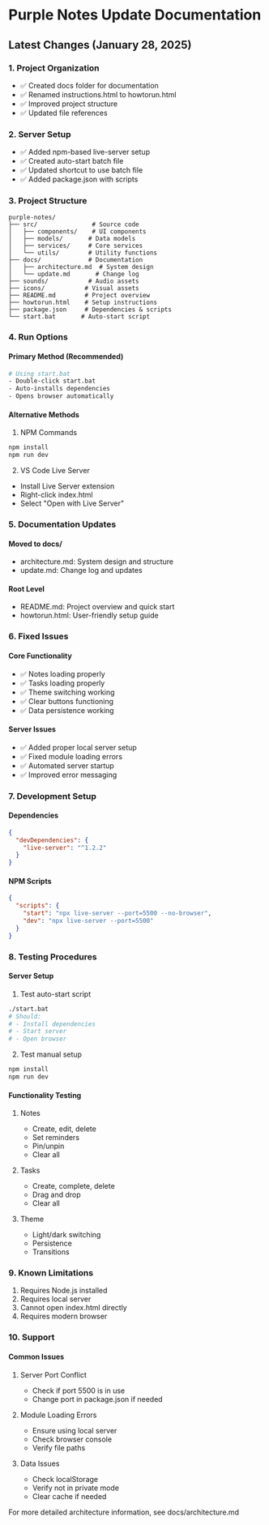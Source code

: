 # Purple Notes Update Documentation

## Latest Changes (January 28, 2025)

### 1. Project Organization
- ✅ Created docs folder for documentation
- ✅ Renamed instructions.html to howtorun.html
- ✅ Improved project structure
- ✅ Updated file references

### 2. Server Setup
- ✅ Added npm-based live-server setup
- ✅ Created auto-start batch file
- ✅ Updated shortcut to use batch file
- ✅ Added package.json with scripts

### 3. Project Structure
```
purple-notes/
├── src/               # Source code
│   ├── components/    # UI components
│   ├── models/       # Data models
│   ├── services/     # Core services
│   └── utils/        # Utility functions
├── docs/             # Documentation
│   ├── architecture.md  # System design
│   └── update.md       # Change log
├── sounds/           # Audio assets
├── icons/           # Visual assets
├── README.md        # Project overview
├── howtorun.html    # Setup instructions
├── package.json     # Dependencies & scripts
└── start.bat       # Auto-start script
```

### 4. Run Options

#### Primary Method (Recommended)
```bash
# Using start.bat
- Double-click start.bat
- Auto-installs dependencies
- Opens browser automatically
```

#### Alternative Methods
1. NPM Commands
```bash
npm install
npm run dev
```

2. VS Code Live Server
- Install Live Server extension
- Right-click index.html
- Select "Open with Live Server"

### 5. Documentation Updates

#### Moved to docs/
- architecture.md: System design and structure
- update.md: Change log and updates

#### Root Level
- README.md: Project overview and quick start
- howtorun.html: User-friendly setup guide

### 6. Fixed Issues

#### Core Functionality
- ✅ Notes loading properly
- ✅ Tasks loading properly
- ✅ Theme switching working
- ✅ Clear buttons functioning
- ✅ Data persistence working

#### Server Issues
- ✅ Added proper local server setup
- ✅ Fixed module loading errors
- ✅ Automated server startup
- ✅ Improved error messaging

### 7. Development Setup

#### Dependencies
```json
{
  "devDependencies": {
    "live-server": "^1.2.2"
  }
}
```

#### NPM Scripts
```json
{
  "scripts": {
    "start": "npx live-server --port=5500 --no-browser",
    "dev": "npx live-server --port=5500"
  }
}
```

### 8. Testing Procedures

#### Server Setup
1. Test auto-start script
```bash
./start.bat
# Should:
# - Install dependencies
# - Start server
# - Open browser
```

2. Test manual setup
```bash
npm install
npm run dev
```

#### Functionality Testing
1. Notes
   - Create, edit, delete
   - Set reminders
   - Pin/unpin
   - Clear all

2. Tasks
   - Create, complete, delete
   - Drag and drop
   - Clear all

3. Theme
   - Light/dark switching
   - Persistence
   - Transitions

### 9. Known Limitations
1. Requires Node.js installed
2. Requires local server
3. Cannot open index.html directly
4. Requires modern browser

### 10. Support

#### Common Issues
1. Server Port Conflict
   - Check if port 5500 is in use
   - Change port in package.json if needed

2. Module Loading Errors
   - Ensure using local server
   - Check browser console
   - Verify file paths

3. Data Issues
   - Check localStorage
   - Verify not in private mode
   - Clear cache if needed

For more detailed architecture information, see docs/architecture.md